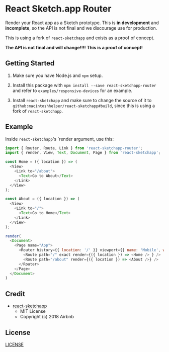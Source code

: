 # React Sketch.app Router

Render your React app as a Sketch prototype. This is **in development** and **incomplete**, so the API is not final and we discourage use for production.

This is using a fork of `react-sketchapp` and exists as a proof of concept.

**The API is not final and will change!!!! This is a proof of concept!**

## Getting Started

1. Make sure you have Node.js and `npm` setup.

2. Install this package with `npm install --save react-sketchapp-router` and refer to `examples/responsive-devices` for an example.

3. Install `react-sketchapp` and make sure to change the source of it to `github:macintoshhelper/react-sketchapp#build`, since this is using a fork of `react-sketchapp`.

## Example

Inside `react-sketchapp`'s `render argument, use this:

```js
import { Router, Route, Link } from 'react-sketchapp-router';
import { render, View, Text, Document, Page } from 'react-sketchapp';

const Home = ({ location }) => (
  <View>
    <Link to="/about">
      <Text>Go to About</Text>
    </Link>
  </View>
);

const About = ({ location }) => (
  <View>
    <Link to="/">
      <Text>Go to Home</Text>
    </Link>
  </View>
);

render(
  <Document>
    <Page name="App">
      <Router history={{ location: '/' }} viewport={{ name: 'Mobile', width: 360, height: 640 }}>
        <Route path="/" exact render={({ location }) => <Home /> } />
        <Route path="/about" render={({ location }) => <About />} />
      </Router>
    </Page>
  </Document>
)
```



## Credit
  - [react-sketchapp](https://github.com/airbnb/react-sketchapp)
    - MIT License
    - Copyright (c) 2018 Airbnb

## License

[LICENSE](./LICENSE)
